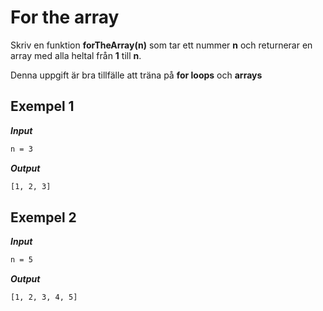 # For the array

Skriv en funktion **forTheArray(n)** som tar ett nummer **n** och returnerar en array med alla heltal från **1** till **n**.

Denna uppgift är bra tillfälle att träna på **for loops** och **arrays**

## Exempel 1

**_Input_**

```bash
n = 3
```

**_Output_**

```bash
[1, 2, 3]
```

## Exempel 2

**_Input_**

```bash
n = 5
```

**_Output_**

```bash
[1, 2, 3, 4, 5]
```

